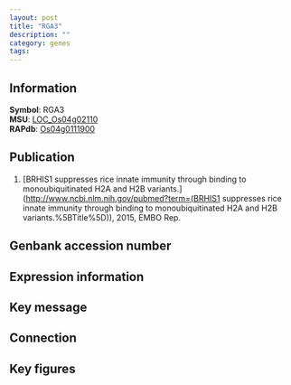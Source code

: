 ```yaml
---
layout: post
title: "RGA3"
description: ""
category: genes
tags: 
---
```


## Information
__Symbol__: RGA3  
__MSU__: [LOC_Os04g02110](http://rice.plantbiology.msu.edu/cgi-bin/ORF_infopage.cgi?orf=LOC_Os04g02110)  
__RAPdb__: [Os04g0111900](http://rapdb.dna.affrc.go.jp/viewer/gbrowse_details/irgsp1?name=Os04g0111900)  

## Publication
1. [BRHIS1 suppresses rice innate immunity through binding to monoubiquitinated H2A and H2B variants.](http://www.ncbi.nlm.nih.gov/pubmed?term=(BRHIS1 suppresses rice innate immunity through binding to monoubiquitinated H2A and H2B variants.%5BTitle%5D)), 2015, EMBO Rep.

## Genbank accession number

## Expression information

## Key message

## Connection

## Key figures


